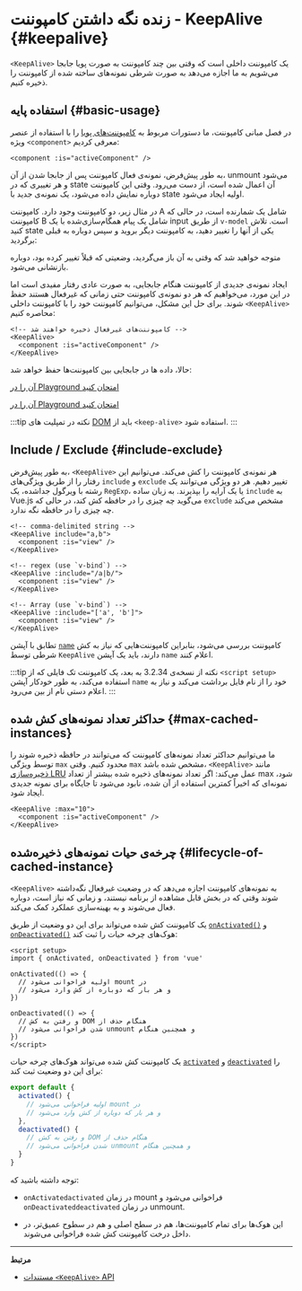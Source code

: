 <script setup>
import SwitchComponent from './keep-alive-demos/SwitchComponent.vue'
</script>

# زنده نگه داشتن کامپوننت - KeepAlive {#keepalive}

`<KeepAlive>` یک کامپوننت داخلی است که وقتی بین چند کامپوننت به صورت پویا جابجا می‌شویم به ما اجازه می‌دهد به صورت شرطی نمونه‌های ساخته شده از کامپوننت را ذخیره کنیم.

## استفاده پایه {#basic-usage}

در فصل مبانی کامپوننت، ما دستورات مربوط به [کامپوننت‌های پویا](/guide/essentials/component-basics#dynamic-components) را با استفاده از عنصر ویژه `<component>` معرفی کردیم:

```vue-html
<component :is="activeComponent" />
```

به طور پیش‌فرض، نمونه‌ی فعال کامپوننت پس از جابجا شدن از آن، unmount می‌شود و هر تغییری که در state آن اعمال شده است، از دست می‌رود. وقتی این کامپوننت دوباره نمایش داده می‌شود، یک نمونه‌ی جدید با state اولیه ایجاد می‌شود.

در مثال زیر، دو کامپوننت وجود دارد. کامپوننت A شامل یک شمارنده است، در حالی که کامپوننت B شامل یک پیام همگام‌سازی‌شده با یک input از طریق `v-model` است. تلاش کنید state یکی از آنها را تغییر دهید، به کامپوننت دیگر بروید و سپس دوباره به قبلی برگردید:

<SwitchComponent />

متوجه خواهید شد که وقتی به آن باز می‌گردید، وضعیتی که قبلاً تغییر کرده بود، دوباره بازنشانی می‌شود.

ایجاد نمونه‌ی جدیدی از کامپوننت هنگام جابجایی، به صورت عادی رفتار مفیدی است اما در این مورد، می‌خواهیم که هر دو نمونه‌ی کامپوننت حتی زمانی که غیرفعال هستند حفظ شوند. برای حل این مشکل، می‌توانیم کامپوننت خود را با کامپوننت داخلی `<KeepAlive>` محاصره کنیم:

```vue-html
<!-- کامپوننت‌های غیرفعال ذخیره خواهند شد -->
<KeepAlive>
  <component :is="activeComponent" />
</KeepAlive>
```

حالا، داده ها در جابجایی بین کامپوننت‌ها حفظ خواهد شد:

<SwitchComponent use-KeepAlive />

<div class="composition-api">

[آن را در Playground امتحان کنید](https://play.vuejs.org/#eNqtUsFOwzAM/RWrl4IGC+cqq2h3RFw495K12YhIk6hJi1DVf8dJSllBaAJxi+2XZz8/j0lhzHboeZIl1NadMA4sd73JKyVaozsHI9hnJqV+feJHmODY6RZS/JEuiL1uTTEXtiREnnINKFeAcgZUqtbKOqj7ruPKwe6s2VVguq4UJXEynAkDx1sjmeMYAdBGDFBLZu2uShre6ioJeaxIduAyp0KZ3oF7MxwRHWsEQmC4bXXDJWbmxpjLBiZ7DwptMUFyKCiJNP/BWUbO8gvnA+emkGKIgkKqRrRWfh+Z8MIWwpySpfbxn6wJKMGV4IuSs0UlN1HVJae7bxYvBuk+2IOIq7sLnph8P9u5DJv5VfpWWLaGqTzwZTCOM/M0IaMvBMihd04ruK+lqF/8Ajxms8EFbCiJxR8khsP6ncQosLWnWV6a/kUf2nqu75Fby04chA0iPftaYryhz6NBRLjdtajpHZTWPio=)

</div>
<div class="options-api">

[آن را در Playground امتحان کنید](https://play.vuejs.org/#eNqtU8tugzAQ/JUVl7RKWveMXFTIseofcHHAiawasPxArRD/3rVNSEhbpVUrIWB3x7PM7jAkuVL3veNJmlBTaaFsVraiUZ22sO0alcNedw2s7kmIPHS1ABQLQDEBAMqWvwVQzffMSQuDz1aI6VreWpPCEBtsJppx4wE1s+zmNoIBNLdOt8cIjzut8XAKq3A0NAIY/QNveFEyi8DA8kZJZjlGALQWPVSSGfNYJjVvujIJeaxItuMyo6JVzoJ9VxwRmtUCIdDfNV3NJWam5j7HpPOY8BEYkwxySiLLP1AWkbK4oHzmXOVS9FFOSM3jhFR4WTNfRslcO54nSwJKcCD4RsnZmJJNFPXJEl8t88quOuc39fCrHalsGyWcnJL62apYNoq12UQ8DLEFjCMy+kKA7Jy1XQtPlRTVqx+Jx6zXOJI1JbH4jejg3T+KbswBzXnFlz9Tjes/V/3CjWEHDsL/OYNvdCE8Wu3kLUQEhy+ljh+brFFu)

</div>

:::tip نکته
در تمپلیت های [DOM](/guide/essentials/component-basics#in-dom-template-parsing-caveats) باید از `<keep-alive>` استفاده شود.
:::

## Include / Exclude {#include-exclude}

به طور پیش‌فرض، `<KeepAlive>` هر نمونه‌ی کامپوننت را کش می‌کند. می‌توانیم این رفتار را از طریق ویژگی‌های `include` و `exclude` تغییر دهیم. هر دو ویژگی می‌توانند یک رشته با ویرگول جداشده، یک `RegExp`، یا یک آرایه را بپذیرند. به زبان ساده `include` به Vue.js می‌گوید چه چیزی را در حافظه کش کند، در حالی که `exclude` مشخص می‌کند چه چیزی را در حافظه نگه ندارد.

```vue-html
<!-- comma-delimited string -->
<KeepAlive include="a,b">
  <component :is="view" />
</KeepAlive>

<!-- regex (use `v-bind`) -->
<KeepAlive :include="/a|b/">
  <component :is="view" />
</KeepAlive>

<!-- Array (use `v-bind`) -->
<KeepAlive :include="['a', 'b']">
  <component :is="view" />
</KeepAlive>
```

تطابق با آپشن [`name`](/api/options-misc#name) کامپوننت بررسی می‌شود، بنابراین کامپوننت‌هایی که نیاز به کش شرطی توسط `KeepAlive` دارند، باید یک آپشن `name` اعلام کنند.

:::tip نکته
از نسخه‌ی 3.2.34 به بعد، یک کامپوننت تک فایلی که از `<script setup>` استفاده می‌کند، به طور خودکار آپشن `name` خود را از نام فایل برداشت می‌کند و نیاز به اعلام دستی نام از بین می‌رود.
:::

## حداکثر تعداد نمونه‌های کش شده {#max-cached-instances}

ما می‌توانیم حداکثر تعداد نمونه‌های کامپوننت که می‌توانند در حافظه ذخیره شوند را توسط ویژگی `max` محدود کنیم. وقتی `max` مشخص شده باشد، `<KeepAlive>`  مانند  [ذخیره‌سازی LRU](https://en.wikipedia.org/wiki/Cache_replacement_policies#Least_recently_used_(LRU)) عمل می‌کند: اگر تعداد نمونه‌های ذخیره شده بیشتر از تعداد max شود، نمونه‌ای که اخیراً کمترین استفاده از آن شده، نابود می‌شود تا جایگاه برای نمونه جدیدی ایجاد شود.

```vue-html
<KeepAlive :max="10">
  <component :is="activeComponent" />
</KeepAlive>
```

## چرخه‌ی حیات نمونه‌های ذخیره‌شده {#lifecycle-of-cached-instance}

`<KeepAlive>` به نمونه‌های کامپوننت اجازه می‌دهد که در وضعیت غیرفعال نگه‌داشته شوند وقتی که در بخش قابل مشاهده از برنامه نیستند، و زمانی که نیاز است، دوباره فعال می‌شوند و به بهینه‌سازی عملکرد کمک می‌کند.

<div class="composition-api">

یک کامپوننت کش شده می‌تواند برای این دو وضعیت از طریق [`onActivated()‎`](/api/composition-api-lifecycle#onactivated) و [`onDeactivated()‎`](/api/composition-api-lifecycle#ondeactivated) هوک‌های چرخه حیات را ثبت کند:

```vue
<script setup>
import { onActivated, onDeactivated } from 'vue'

onActivated(() => {
  // اولیه فراخوانی می‌شود mount در
  // و هر بار که دوباره از کش وارد می‌شود
})

onDeactivated(() => {
  // و رفتن به کش DOM هنگام حذف از 
  // شدن فراخوانی می‌شود unmount و همچنین هنگام
})
</script>
```

</div>
<div class="options-api">

یک کامپوننت کش شده می‌تواند هوک‌های چرخه حیات [`activated`](/api/options-lifecycle#activated) و [`deactivated`](/api/options-lifecycle#deactivated) را برای این دو وضعیت ثبت کند:

```js
export default {
  activated() {
    // اولیه فراخوانی می‌شود mount در
    // و هر بار که دوباره از کش وارد می‌شود
  },
  deactivated() {
    // و رفتن به کش DOM هنگام حذف از 
    // شدن فراخوانی می‌شود unmount و همچنین هنگام
  }
}
```

</div>

توجه داشته باشید که:

- <span class="composition-api">`onActivated`</span><span class="options-api">`activated`</span> در زمان mount فراخوانی می‌شود و  <span class="composition-api">`onDeactivated`</span><span class="options-api">`deactivated`</span> در زمان unmount.

- این هوک‌ها برای تمام کامپوننت‌ها، هم در سطح اصلی و هم در سطوح عمیق‌تر، در داخل درخت کامپوننت کش شده فراخوانی می‌شوند.

---

**مرتبط**

- [مستندات ‎`<KeepAlive>`‎ API](/api/built-in-components#keepaliv)
